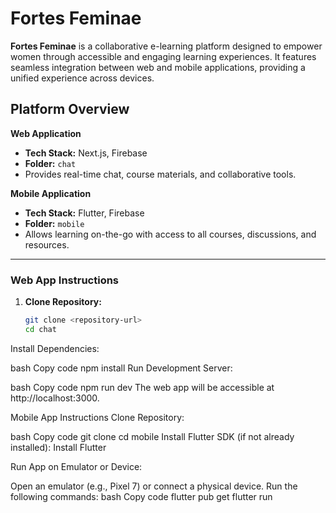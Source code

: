 # Fortes Feminae

**Fortes Feminae** is a collaborative e-learning platform designed to empower women through accessible and engaging learning experiences. It features seamless integration between web and mobile applications, providing a unified experience across devices.

## Platform Overview

**Web Application**  
- **Tech Stack:** Next.js, Firebase  
- **Folder:** `chat`  
- Provides real-time chat, course materials, and collaborative tools.

**Mobile Application**  
- **Tech Stack:** Flutter, Firebase  
- **Folder:** `mobile`  
- Allows learning on-the-go with access to all courses, discussions, and resources.

---

### Web App Instructions

1. **Clone Repository:**
   ```bash
   git clone <repository-url>
   cd chat
Install Dependencies:

bash
Copy code
npm install
Run Development Server:

bash
Copy code
npm run dev
The web app will be accessible at http://localhost:3000.

Mobile App Instructions
Clone Repository:

bash
Copy code
git clone <repository-url>
cd mobile
Install Flutter SDK (if not already installed):
Install Flutter

Run App on Emulator or Device:

Open an emulator (e.g., Pixel 7) or connect a physical device.
Run the following commands:
bash
Copy code
flutter pub get
flutter run
